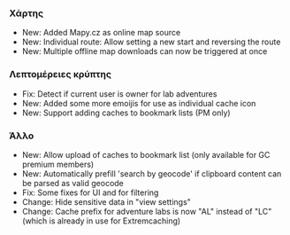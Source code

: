 ### Χάρτης
- New: Added Mapy.cz as online map source
- New: Individual route: Allow setting a new start and reversing the route
- New: Multiple offline map downloads can now be triggered at once

### Λεπτομέρειες κρύπτης
- Fix: Detect if current user is owner for lab adventures
- New: Added some more emoijis for use as individual cache icon
- New: Support adding caches to bookmark lists (PM only)

### Άλλο
- New: Allow upload of caches to bookmark list (only available for GC premium members)
- New: Automatically prefill 'search by geocode' if clipboard content can be parsed as valid geocode
- Fix: Some fixes for UI and for filtering
- Change: Hide sensitive data in "view settings"
- Change: Cache prefix for adventure labs is now "AL" instead of "LC" (which is already in use for Extremcaching)
